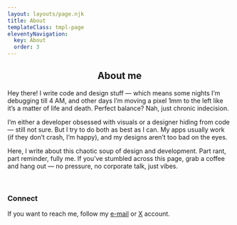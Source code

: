 ```yaml
---
layout: layouts/page.njk
title: About
templateClass: tmpl-page
eleventyNavigation:
  key: About
  order: 3
---
```


<center><h2>About me</h2></center>

Hey there! I write code and design stuff — which means some nights I’m debugging till 4 AM, and other days I’m moving a pixel 1mm to the left like it’s a matter of life and death. Perfect balance? Nah, just chronic indecision.

I’m either a developer obsessed with visuals or a designer hiding from code — still not sure. But I try to do both as best as I can. My apps usually work (if they don’t crash, I’m happy), and my designs aren’t too bad on the eyes.

Here, I write about this chaotic soup of design and development. Part rant, part reminder, fully me. If you’ve stumbled across this page, grab a coffee and hang out — no pressure, no corporate talk, just vibes.

<br/>

### Connect

If you want to reach me, follow my <a href="mailto:meteyilma@proton.me">e-mail</a> or <a target="_blank" href="https://x.com/0medev">X</a> account.
